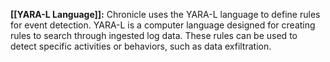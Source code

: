 **[[YARA-L Language]]:** Chronicle uses the YARA-L language to define rules for event detection. YARA-L is a computer language designed for creating rules to search through ingested log data. These rules can be used to detect specific activities or behaviors, such as data exfiltration.